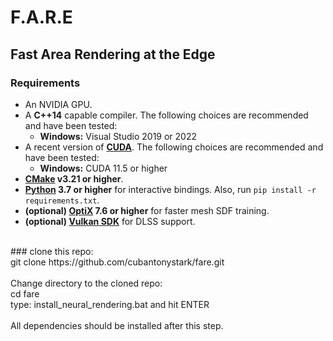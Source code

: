 # F.A.R.E
## Fast Area Rendering at the Edge

### Requirements

- An NVIDIA GPU.
- A __C++14__ capable compiler. The following choices are recommended and have been tested:
  - __Windows:__ Visual Studio 2019 or 2022
- A recent version of __[CUDA](https://developer.nvidia.com/cuda-toolkit)__. The following choices are recommended and have been tested:
  - __Windows:__ CUDA 11.5 or higher
- __[CMake](https://cmake.org/) v3.21 or higher__.
- __[Python](https://www.python.org/) 3.7 or higher__ for interactive bindings. Also, run `pip install -r requirements.txt`.
- __(optional) [OptiX](https://developer.nvidia.com/optix) 7.6 or higher__ for faster mesh SDF training.
- __(optional) [Vulkan SDK](https://vulkan.lunarg.com/)__ for DLSS support.
<br>
### clone this repo:<br>
git clone https://github.com/cubantonystark/fare.git<br>
<br>
Change directory to the cloned repo:<br>
cd fare<br>
type: install_neural_rendering.bat and hit ENTER<br>
<br>
All dependencies should be installed after this step.
